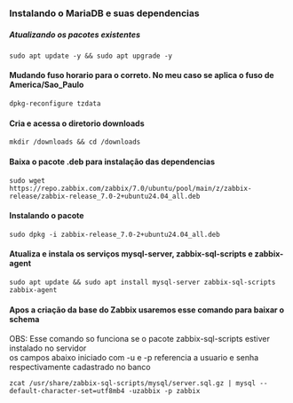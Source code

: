 ### Instalando o MariaDB e suas dependencias 
##### Atualizando os pacotes existentes
```
sudo apt update -y && sudo apt upgrade -y
```
#### Mudando fuso horario para o correto. No meu caso se aplica o fuso de America/Sao_Paulo
```
dpkg-reconfigure tzdata
```
#### Cria e acessa o diretorio downloads
```
mkdir /downloads && cd /downloads
```
#### Baixa o pacote .deb para instalação das dependencias
```
sudo wget https://repo.zabbix.com/zabbix/7.0/ubuntu/pool/main/z/zabbix-release/zabbix-release_7.0-2+ubuntu24.04_all.deb
```
#### Instalando o pacote
```
sudo dpkg -i zabbix-release_7.0-2+ubuntu24.04_all.deb
```
#### Atualiza e instala os serviços mysql-server, zabbix-sql-scripts e zabbix-agent
```
sudo apt update && sudo apt install mysql-server zabbix-sql-scripts zabbix-agent
```
#### Apos a criação da base do Zabbix usaremos esse comando para baixar o schema
OBS: Esse comando so funciona se o pacote zabbix-sql-scripts estiver instalado no servidor
<br> os campos abaixo iniciado com -u e -p referencia a usuario e senha respectivamente cadastrado no banco
```
zcat /usr/share/zabbix-sql-scripts/mysql/server.sql.gz | mysql --default-character-set=utf8mb4 -uzabbix -p zabbix
```
